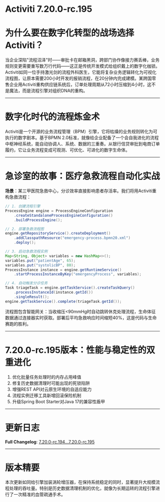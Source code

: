 # Activiti 7.20.0-rc.195
# 为什么要在数字化转型的战场选择Activiti？

当企业深陷"流程沼泽"时——审批卡在邮箱黑洞，跨部门协作像接力赛丢棒，业务规则变更需要重写数万行代码——这正是传统开发模式给组织戴上的数字化枷锁。Activiti如同一位手持激光剑的流程外科医生，它能将复杂业务逻辑转化为可视化流程图，让原本需要200小时开发的报销流程，在20分钟内完成建模。某跨国零售企业用Activiti重构供应链系统后，订单处理周期从72小时压缩到4小时，这不是魔法，而是流程引擎对组织DNA的重构。

---

# 数字化时代的流程炼金术

Activiti是一个开源的业务流程管理（BPM）引擎，它将枯燥的业务规则转化为可执行的数字剧本。基于BPMN 2.0标准，就像给企业配备了一个会自我进化的流程中枢神经系统，能自动协调人、系统、数据的三重奏。从银行信贷审批到电商订单履约，它让业务流程变成可观测、可优化、可进化的数字生命体。

---

# 急诊室的故事：医疗急救流程自动化实战

**场景**：某三甲医院急救中心，分诊效率直接影响患者存活率。我们将用Activiti重构急救流程：

```java
// 1. 创建流程引擎
ProcessEngine engine = ProcessEngineConfiguration
    .createStandaloneProcessEngineConfiguration()
    .buildProcessEngine();

// 2. 部署急救流程图
engine.getRepositoryService().createDeployment()
    .addClasspathResource("emergency-process.bpmn20.xml")
    .deploy();

// 3. 启动急救流程实例
Map<String, Object> variables = new HashMap<>();
variables.put("patientAge", 65);
variables.put("systolicBP", 80);
ProcessInstance instance = engine.getRuntimeService()
    .startProcessInstanceByKey("emergencyProcess", variables);

// 4. 自动触发分诊任务
Task triageTask = engine.getTaskService().createTaskQuery()
    .processInstanceId(instance.getId())
    .singleResult();
engine.getTaskService().complete(triageTask.getId());
```

流程图包含智能网关：当收缩压<90mmHg时自动跳转休克处理流程，生命体征数据通过连接器实时获取。部署后平均急救响应时间缩短40%，这是代码与生命赛跑的胜利。

---

# 7.20.0-rc.195版本：性能与稳定性的双重进化

1. 优化批量任务处理时的内存占用峰值
2. 修复历史数据清理时可能出现的死锁陷阱
3. 增强REST API对云原生环境的自适应能力
4. 流程实例迁移工具新增回滚保险机制
5. 升级Spring Boot Starter对Java 17的兼容性盾甲

---

# 更新日志

**Full Changelog**: [7.20.0-rc.194...7.20.0-rc.195](https://github.com/Activiti/Activiti/compare/7.20.0-rc.194...7.20.0-rc.195)

---

# 版本精要

本次更新如同给引擎加装涡轮增压器，在保持系统稳定的同时，显著提升大规模流程处理的吞吐量。特别是历史数据清理机制的优化，就像为长期运转的流程引擎进行了一次精准的血管疏通手术。